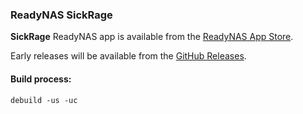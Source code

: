 ### ReadyNAS SickRage
**SickRage** ReadyNAS app is available from the [ReadyNAS App Store](https://apps.readynas.com/pages/?page_id=9).

Early releases will be available from the [GitHub Releases](https://github.com/SickRage/readynas-sickrage/releases).


#### Build process:

`debuild -us -uc`
